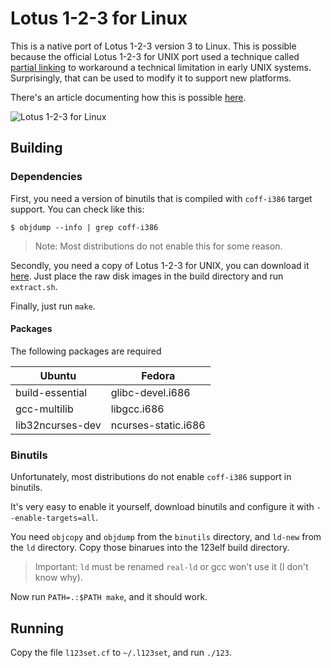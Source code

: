 # Lotus 1-2-3 for Linux

This is a native port of Lotus 1-2-3 version 3 to Linux. This is possible
because the official Lotus 1-2-3 for UNIX port used a technique called [partial
linking](https://sourceware.org/binutils/docs-2.38/ld/Options.html#:~:text=This%20is%20often%20called%20partial%20linking.) to workaround a technical limitation in early UNIX systems. Surprisingly, that can be used to modify it to support new platforms.

There's an article documenting how this is possible
[here](https://lock.cmpxchg8b.com/linux123.html).

![Lotus 1-2-3 for Linux](https://lock.cmpxchg8b.com/img/123linux.png)

## Building

### Dependencies

First, you need a version of binutils that is compiled with `coff-i386` target
support. You can check like this:

```
$ objdump --info | grep coff-i386
```

> Note: Most distributions do not enable this for some reason.

Secondly, you need a copy of Lotus 1-2-3 for UNIX, you can download it
[here](https://archive.org/details/123-unix). Just place the raw disk images in 
the build directory and run `extract.sh`.

Finally, just run `make`.

#### Packages

The following packages are required

| Ubuntu              | Fedora              |
| ------------------- | ------------------- |
| build-essential     | glibc-devel.i686    |
| gcc-multilib        | libgcc.i686         |
| lib32ncurses-dev    | ncurses-static.i686 |

### Binutils

Unfortunately, most distributions do not enable `coff-i386` support in binutils.

It's very easy to enable it yourself, download binutils and configure it with `--enable-targets=all`.

You need `objcopy` and `objdump` from the `binutils` directory, and `ld-new` from the `ld` directory. Copy those binarues into the 123elf build directory.

> Important: `ld` must be renamed `real-ld` or gcc won't use it (I don't know why).

Now run `PATH=.:$PATH make`, and it should work.

## Running

Copy the file `l123set.cf` to `~/.l123set`, and run `./123`.

